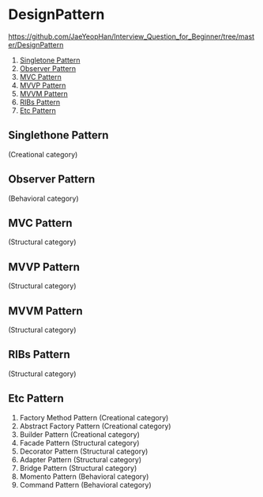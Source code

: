 # DesignPattern

  https://github.com/JaeYeopHan/Interview_Question_for_Beginner/tree/master/DesignPattern

1. [Singletone Pattern]()
2. [Observer Pattern]()
3. [MVC Pattern]()
4. [MVVP Pattern]()
5. [MVVM Pattern]()
6. [RIBs Pattern]()
7. [Etc Pattern]()


## Singlethone Pattern
 (Creational category)


## Observer Pattern
(Behavioral category)


## MVC Pattern
(Structural category)


## MVVP Pattern
(Structural category)


## MVVM Pattern
(Structural category)


## RIBs Pattern
(Structural category)


## Etc Pattern
1. Factory Method Pattern (Creational category)
2. Abstract Factory Pattern (Creational category)
3. Builder Pattern (Creational category)
4. Facade Pattern (Structural category)
5. Decorator Pattern (Structural category)
6. Adapter Pattern (Structural category)
7. Bridge Pattern (Structural category)
8. Momento Pattern (Behavioral category)
9. Command Pattern (Behavioral category)
